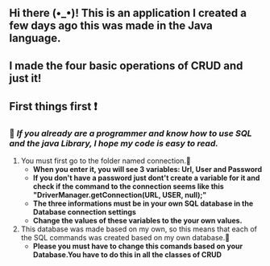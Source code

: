 
## Hi there (•_•)! This is an application I created a few days ago this was made in the Java language.
## I made the four basic operations of CRUD and just it!

## **First things first ❗**
###  💭 *If you already are a programmer and know how to use SQL and the java Library, I hope my code is easy to read.*
1. You must first go to the folder named connection.💬
    * **When you enter it,  you will see 3 variables: Url, User and Password**
    * **If you don't have a password just dont't create a variable for it and check if the command to the connection seems like this "DriverManager.getConnection(URL, USER, null);"**
    * **The three informations must be in your own SQL database in the Database connection settings**
    * **Change the values of these variables to the your own values.**
2. This database was made based on my own, so this means that each of the SQL commands was created based on my own database.💬
    * **Please you must have to change this comands based on your Database.You have to do this in all the classes of CRUD**


